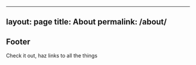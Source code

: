 
---
layout: page
title: About
permalink: /about/
---

## Footer

Check it out, haz links to all the things
